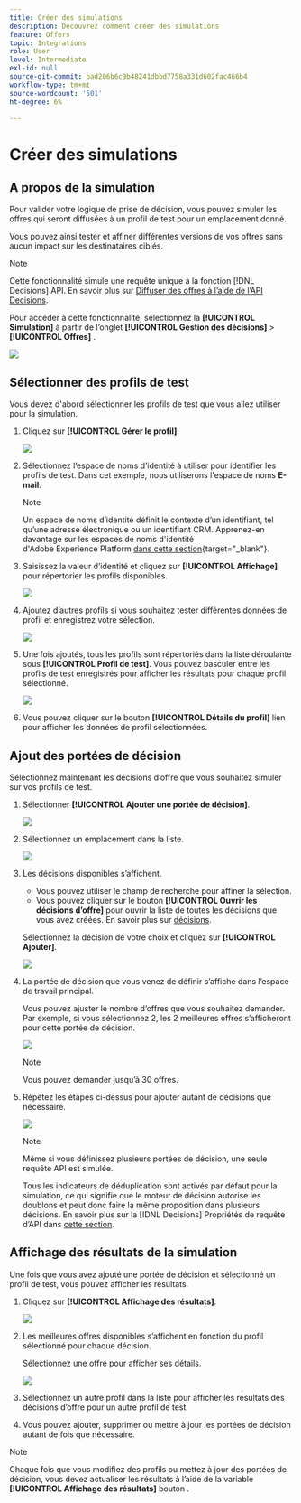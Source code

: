 ```yaml
---
title: Créer des simulations
description: Découvrez comment créer des simulations
feature: Offers
topic: Integrations
role: User
level: Intermediate
exl-id: null
source-git-commit: bad206b6c9b48241dbbd7758a331d602fac466b4
workflow-type: tm+mt
source-wordcount: '501'
ht-degree: 6%

---
```



# Créer des simulations

## A propos de la simulation

Pour valider votre logique de prise de décision, vous pouvez simuler les offres qui seront diffusées à un profil de test pour un emplacement donné.

<!--Simulation allows you to view the results of offer decisions as a selected profile.-->

Vous pouvez ainsi tester et affiner différentes versions de vos offres sans aucun impact sur les destinataires ciblés.

>[!NOTE]
>
>Cette fonctionnalité simule une requête unique à la fonction [!DNL Decisions] API. En savoir plus sur [Diffuser des offres à l’aide de l’API Decisions](../api-reference/decisions-api/deliver-offers.md).

Pour accéder à cette fonctionnalité, sélectionnez la **[!UICONTROL Simulation]** à partir de l’onglet **[!UICONTROL Gestion des décisions]** > **[!UICONTROL Offres]** .

![](../../assets/offers_simulation-tab.png)

<!--
➡️ [Discover this feature in video](#video)
-->

## Sélectionner des profils de test

Vous devez d&#39;abord sélectionner les profils de test que vous allez utiliser pour la simulation.

1. Cliquez sur **[!UICONTROL Gérer le profil]**.

   ![](../../assets/offers_simulation-manage-profile.png)

1. Sélectionnez l’espace de noms d’identité à utiliser pour identifier les profils de test. Dans cet exemple, nous utiliserons l&#39;espace de noms **E-mail**.

   >[!NOTE]
   >
   >Un espace de noms d’identité définit le contexte d’un identifiant, tel qu’une adresse électronique ou un identifiant CRM. Apprenez-en davantage sur les espaces de noms d&#39;identité d&#39;Adobe Experience Platform [dans cette section](../../get-started-identity.md){target=&quot;_blank&quot;}.

1. Saisissez la valeur d’identité et cliquez sur **[!UICONTROL Affichage]** pour répertorier les profils disponibles.

   ![](../../assets/offers_simulation-add-profile.png)

1. Ajoutez d’autres profils si vous souhaitez tester différentes données de profil et enregistrez votre sélection.

   ![](../../assets/offers_simulation-save-profiles.png)

1. Une fois ajoutés, tous les profils sont répertoriés dans la liste déroulante sous **[!UICONTROL Profil de test]**. Vous pouvez basculer entre les profils de test enregistrés pour afficher les résultats pour chaque profil sélectionné.

   ![](../../assets/offers_simulation-saved-profiles.png)

1. Vous pouvez cliquer sur le bouton **[!UICONTROL Détails du profil]** lien pour afficher les données de profil sélectionnées.

<!--Learn more on [selecting test profiles](preview.md#select-test-profiles)-->

## Ajout des portées de décision

Sélectionnez maintenant les décisions d’offre que vous souhaitez simuler sur vos profils de test.

1. Sélectionner **[!UICONTROL Ajouter une portée de décision]**.

   ![](../../assets/offers_simulation-add-decision.png)

1. Sélectionnez un emplacement dans la liste.

   ![](../../assets/offers_simulation-add-decision-scope.png)

1. Les décisions disponibles s’affichent.

   * Vous pouvez utiliser le champ de recherche pour affiner la sélection.
   * Vous pouvez cliquer sur le bouton **[!UICONTROL Ouvrir les décisions d’offre]** pour ouvrir la liste de toutes les décisions que vous avez créées. En savoir plus sur [décisions](create-offer-activities.md).

   Sélectionnez la décision de votre choix et cliquez sur **[!UICONTROL Ajouter]**.

   ![](../../assets/offers_simulation-add-decision-scope-add.png)

1. La portée de décision que vous venez de définir s’affiche dans l’espace de travail principal.

   Vous pouvez ajuster le nombre d’offres que vous souhaitez demander. Par exemple, si vous sélectionnez 2, les 2 meilleures offres s’afficheront pour cette portée de décision.

   ![](../../assets/offers_simulation-request-offer.png)

   >[!NOTE]
   >
   >Vous pouvez demander jusqu’à 30 offres.

1. Répétez les étapes ci-dessus pour ajouter autant de décisions que nécessaire.

   ![](../../assets/offers_simulation-add-more-decisions.png)

   >[!NOTE]
   >
   >Même si vous définissez plusieurs portées de décision, une seule requête API est simulée.
   >
   >Tous les indicateurs de déduplication sont activés par défaut pour la simulation, ce qui signifie que le moteur de décision autorise les doublons et peut donc faire la même proposition dans plusieurs décisions. En savoir plus sur la [!DNL Decisions] Propriétés de requête d’API dans [cette section](../api-reference/decisions-api/deliver-offers.md).

## Affichage des résultats de la simulation

Une fois que vous avez ajouté une portée de décision et sélectionné un profil de test, vous pouvez afficher les résultats.

1. Cliquez sur **[!UICONTROL Affichage des résultats]**.

   ![](../../assets/offers_simulation-view-results.png)

1. Les meilleures offres disponibles s’affichent en fonction du profil sélectionné pour chaque décision.

   Sélectionnez une offre pour afficher ses détails.

   ![](../../assets/offers_simulation-offer-details.png)

1. Sélectionnez un autre profil dans la liste pour afficher les résultats des décisions d’offre pour un autre profil de test.

1. Vous pouvez ajouter, supprimer ou mettre à jour les portées de décision autant de fois que nécessaire.

>[!NOTE]
>
>Chaque fois que vous modifiez des profils ou mettez à jour des portées de décision, vous devez actualiser les résultats à l’aide de la variable **[!UICONTROL Affichage des résultats]** bouton .

<!--Questions

* Is it recommended to first select profiles or first add decision scopes?
* What does Request offer changes?
* Nothing displays when I click View results? Can't see any score...
* What's the typical example? i.e. how many decisions do you select, and how do you compare scores?
* What do you learn from simulation? i.e. if I selected 2 decisions and I compare the scores, which one is better or should I use for my customers?
* Is there a way to create relevant test profiles?
* Error on Profile details link.
* Is there a tutorial planned to be released?
* Why still a big red frame when no profile is found?

## Tutorial video {#video}

>[!NOTE]
>
>This video applies to the Offer Decisioning application service built on Adobe Experience Platform. However, it provides generic guidance to use Offer in the context of Journey Optimizer.

>[!VIDEO](https://video.tv.adobe.com/v/329606?quality=12)
-->